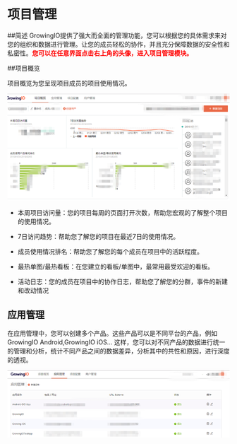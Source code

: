 # 项目管理

##简述
GrowingIO提供了强大而全面的管理功能，您可以根据您的具体需求来对您的组织和数据进行管理。让您的成员轻松的协作，并且充分保障数据的安全性和私密性。<font color=red>**您可以在任意界面点击右上角的头像，进入项目管理模块。**</font>


##项目概览

项目概览为您呈现项目成员的项目使用情况。

![](/assets/xiangmuguanli/1.png)

* 本周项目访问量：您的项目每周的页面打开次数，帮助您宏观的了解整个项目的使用情况。

* 7日访问趋势：帮助您了解您的项目在最近7日的使用情况。

* 成员使用情况排名：帮助您了解您的每个成员在项目中的活跃程度。

* 最热单图/最热看板：在您建立的看板/单图中，最常用最受欢迎的看板。

* 活动日志：您的成员在项目中的协作日志，帮助您了解您的分群，事件的新建和改动情况


## 应用管理

在应用管理中，您可以创建多个产品。这些产品可以是不同平台的产品，例如GrowingIO Android,GrowingIO iOS... 这样，您可以对不同产品的数据进行统一的管理和分析，统计不同产品之间的数据差异，分析其中的共性和原因，进行深度的透视。

![](/assets/xiangmuguanli/2.png)





